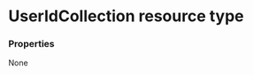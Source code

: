 # UserIdCollection resource type



### Properties
None

<!-- uuid: b6a6e4df-5cef-4c5e-99df-91351680049f
2015-10-09 18:12:09 UTC -->
